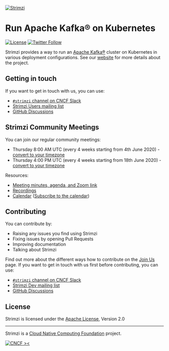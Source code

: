 [![Strimzi](https://raw.githubusercontent.com/strimzi/.github/main/logo/strimzi.png)](https://strimzi.io/)

# Run Apache Kafka® on Kubernetes

[![License](https://img.shields.io/badge/license-Apache--2.0-blue.svg)](http://www.apache.org/licenses/LICENSE-2.0)
[![Twitter Follow](https://img.shields.io/twitter/follow/strimziio?style=social)](https://twitter.com/strimziio)

Strimzi provides a way to run an [Apache Kafka®](https://kafka.apache.org) cluster on Kubernetes in various deployment configurations.
See our [website](https://strimzi.io) for more details about the project.

## Getting in touch

If you want to get in touch with us, you can use:

* [`#strimzi` channel on CNCF Slack](https://slack.cncf.io/)
* [Strimzi Users mailing list](https://lists.cncf.io/g/cncf-strimzi-users/topics)
* [GitHub Discussions](https://github.com/orgs/strimzi/discussions)

## Strimzi Community Meetings

You can join our regular community meetings:

* Thursday 8:00 AM UTC (every 4 weeks starting from 4th June 2020) - [convert to your timezone](https://www.thetimezoneconverter.com/?t=8%3A00&tz=UTC)
* Thursday 4:00 PM UTC (every 4 weeks starting from 18th June 2020) - [convert to your timezone](https://www.thetimezoneconverter.com/?t=16%3A00&tz=UTC)

Resources:
* [Meeting minutes, agenda, and Zoom link](https://docs.google.com/document/d/1V1lMeMwn6d2x1LKxyydhjo2c_IFANveelLD880A6bYc/edit#heading=h.vgkvn1hr5uor)
* [Recordings](https://youtube.com/playlist?list=PLpI4X8PMthYfONZopcRd4X_stq1C14Rtn)
* [Calendar](https://calendar.google.com/calendar/embed?src=c_m9pusj5ce1b4hr8c92hsq50i00%40group.calendar.google.com) ([Subscribe to the calendar](https://calendar.google.com/calendar/u/0?cid=Y19tOXB1c2o1Y2UxYjRocjhjOTJoc3E1MGkwMEBncm91cC5jYWxlbmRhci5nb29nbGUuY29t))

## Contributing

You can contribute by:
- Raising any issues you find using Strimzi
- Fixing issues by opening Pull Requests
- Improving documentation
- Talking about Strimzi

Find out more about the different ways how to contribute on the [Join Us](https://strimzi.io/join-us/) page.
If you want to get in touch with us first before contributing, you can use:

* [`#strimzi` channel on CNCF Slack](https://slack.cncf.io/)
* [Strimzi Dev mailing list](https://lists.cncf.io/g/cncf-strimzi-dev/topics)
* [GitHub Discussions](https://github.com/orgs/strimzi/discussions)

## License

Strimzi is licensed under the [Apache License](https://github.com/strimzi/.github/blob/main/LICENSE), Version 2.0

---

Strimzi is a [Cloud Native Computing Foundation](https://www.cncf.io/) project.

[![CNCF ><](https://raw.githubusercontent.com/strimzi/.github/main/logo/cncf-color.png)](https://www.cncf.io/)
